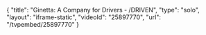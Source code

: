 {
    "title": "Ginetta: A Company for Drivers - \/DRIVEN",
    "type": "solo",
    "layout": "iframe-static",
    "videoId": "25897770",
    "url": "\/tvpembed\/25897770"
}
